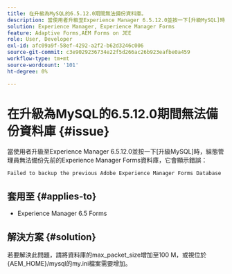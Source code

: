 ```yaml
---
title: 在升級為MySQL的6.5.12.0期間無法備份資料庫。
description: 當使用者升級至Experience Manager 6.5.12.0並按一下[升級MySQL]時，設定管理員無法備份先前的Experience Manager Forms資料庫。
solution: Experience Manager, Experience Manager Forms
feature: Adaptive Forms,AEM Forms on JEE
role: User, Developer
exl-id: afc09a9f-58ef-4292-a2f2-b62d3246c006
source-git-commit: c3e9029236734e22f5d266ac26b923eafbe0a459
workflow-type: tm+mt
source-wordcount: '101'
ht-degree: 0%

---
```


# 在升級為MySQL的6.5.12.0期間無法備份資料庫 {#issue}

當使用者升級至Experience Manager 6.5.12.0並按一下[升級MySQL]時，組態管理員無法備份先前的Experience Manager Forms資料庫，它會顯示錯誤：

`Failed to backup the previous Adobe Experience Manager Forms Database`


## 套用至 {#applies-to}

* Experience Manager 6.5 Forms

## 解決方案 {#solution}

若要解決此問題，請將資料庫的max_packet_size增加至100 M，或視位於{AEM_HOME}/mysql的my.ini檔案需要增加。
